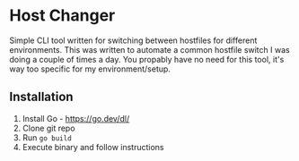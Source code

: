 # Host Changer

Simple CLI tool written for switching between hostfiles for different environments.
This was written to automate a common hostfile switch I was doing a couple of times a day. 
You propably have no need for this tool, it's way too specific for my environment/setup.

## Installation
1. Install Go - https://go.dev/dl/
2. Clone git repo
3. Run ```go build``` 
4. Execute binary and follow instructions